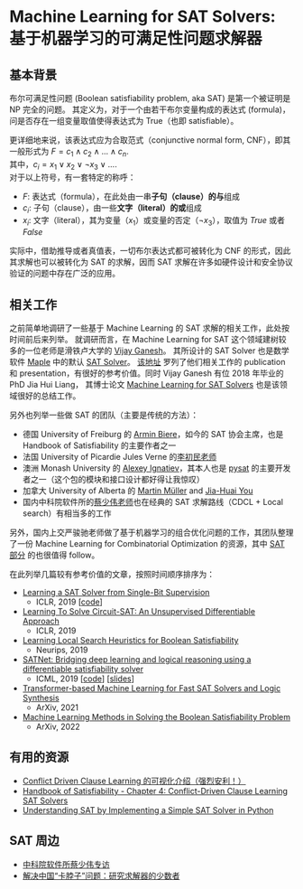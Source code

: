 # Machine Learning for SAT Solvers: 基于机器学习的可满足性问题求解器

## 基本背景

布尔可满足性问题 (Boolean satisfiability problem, aka SAT) 是第一个被证明是 NP 完全的问题。
其定义为，对于一个由若干布尔变量构成的表达式 (formula)，问是否存在一组变量取值使得表达式为 True（也即 satisfiable）。

更详细地来说，该表达式应为合取范式（conjunctive normal form, CNF），即其一般形式为 $F = c_1 \land c_2 \land ... \land c_n$.  
其中，$c_i = x_1 \lor x_2 \lor \lnot x_3 \lor ...$.  
对于以上符号，有一套特定的称呼：
- $F$: 表达式（formula），在此处由一串**子句（clause）**的**与**组成
- $c_i$: 子句（clause），由一些**文字（literal）**的**或**组成
- $x_i$: 文字（literal），其为变量（$x_1$）或变量的否定（$\lnot x_3$），取值为 *True* 或者 *False*

实际中，借助推导或者真值表，一切布尔表达式都可被转化为 CNF 的形式，因此其求解也可以被转化为 SAT 的求解，因而 SAT 求解在许多如硬件设计和安全协议验证的问题中存在广泛的应用。

## 相关工作

之前简单地调研了一些基于 Machine Learning 的 SAT 求解的相关工作，此处按时间前后来列举。
就调研而言，在 Machine Learning for SAT 这个领域建树较多的一位老师是滑铁卢大学的 [Vijay Ganesh](https://ece.uwaterloo.ca/~vganesh/)。
其所设计的 SAT Solver 也是数学软件 [Maple](https://www.maplesoft.com/products/Maple/students/) 中的默认 [SAT Solver](https://maplesat.github.io/)。
[该地址](https://maplesat.github.io/publications) 罗列了他们相关工作的 publication 和 presentation，有很好的参考价值。同时 Vijay Ganesh 有位 2018 年毕业的 PhD Jia Hui Liang，
其博士论文 [Machine Learning for SAT Solvers](https://docs.google.com/a/gsd.uwaterloo.ca/viewer?a=v&pid=sites&srcid=Z3NkLnV3YXRlcmxvby5jYXxtYXBsZXNhdHxneDoyZThmNWZjYWQxNzM4MTdj) 也是该领域很好的总结工作。

另外也列举一些做 SAT 的团队（主要是传统的方法）：
- 德国 University of Freiburg 的 [Armin Biere](http://fmv.jku.at/biere/)，如今的 SAT 协会主席，也是 Handbook of Satisfiability 的主要作者之一
- 法国 University of Picardie Jules Verne 的[李初民老师](https://home.mis.u-picardie.fr/~cli/)
- 澳洲 Monash University 的 [Alexey Ignatiev](https://alexeyignatiev.github.io/)，其本人也是 [pysat](https://github.com/pysathq/pysat) 的主要开发者之一（这个包的模块和接口设计都好得让我惊叹）
- 加拿大 University of Alberta 的 [Martin Müller](https://webdocs.cs.ualberta.ca/~mmueller/) and [Jia-Huai You](https://webdocs.cs.ualberta.ca/~you/)
- 国内中科院软件所的[蔡少伟老师](https://people.ucas.ac.cn/~caisw)也在经典的 SAT 求解路线（CDCL + Local search）有相当多的工作

另外，国内上交严骏驰老师做了基于机器学习的组合优化问题的工作，其团队整理了一份 Machine Learning for Combinatorial Optimization 的资源，其中 [SAT 部分](https://github.com/Thinklab-SJTU/awesome-ml4co#boolean-satisfiability) 的也很值得 follow。

在此列举几篇较有参考价值的文章，按照时间顺序排序为：

- [Learning a SAT Solver from Single-Bit Supervision](https://openreview.net/pdf?id=HJMC_iA5tm)
    - ICLR, 2019 [[code](https://github.com/dselsam/neurosat)]
- [Learning To Solve Circuit-SAT: An Unsupervised Differentiable Approach](https://openreview.net/pdf?id=BJxgz2R9t7)
    - ICLR, 2019
- [Learning Local Search Heuristics for Boolean Satisfiability](https://proceedings.neurips.cc/paper/2019/file/12e59a33dea1bf0630f46edfe13d6ea2-Paper.pdf)
    - Neurips, 2019
- [SATNet: Bridging deep learning and logical reasoning using a differentiable satisfiability solver](https://arxiv.org/pdf/1905.12149.pdf)
    - ICML, 2019 [[code](https://github.com/locuslab/SATNet)] [[slides](https://powei.tw/satnet_slide.pdf)]
- [Transformer-based Machine Learning for Fast SAT Solvers and Logic Synthesis](https://arxiv.org/pdf/2107.07116.pdf)
    - ArXiv, 2021
- [Machine Learning Methods in Solving the Boolean Satisfiability Problem](https://arxiv.org/pdf/2203.04755.pdf)
    - ArXiv, 2022

## 有用的资源

- [Conflict Driven Clause Learning 的可视化介绍（强烈安利！）](https://cse442-17f.github.io/Conflict-Driven-Clause-Learning/)
- [Handbook of Satisfiability - Chapter 4: Conflict-Driven Clause Learning SAT Solvers](https://www.cs.princeton.edu/~zkincaid/courses/fall18/readings/SATHandbook-CDCL.pdf)
- [Understanding SAT by Implementing a Simple SAT Solver in Python](https://sahandsaba.com/understanding-sat-by-implementing-a-simple-sat-solver-in-python.html)

## SAT 周边

- [中科院软件所蔡少伟专访](https://mp.weixin.qq.com/s/XOps4NT84tLOJaInW8pD8A)
- [解决中国“卡脖子”问题：研究求解器的少数者](https://www.leiphone.com/category/academic/rArjum9yhqL4G9Rc.html)